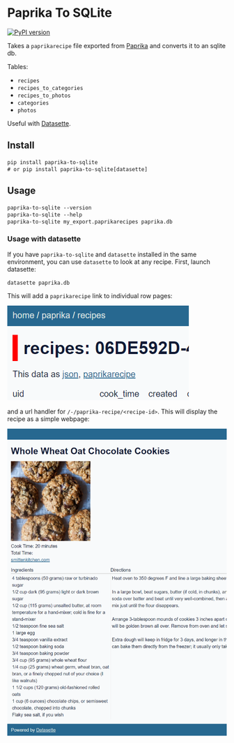 # Paprika To SQLite

[![PyPI version](https://badge.fury.io/py/paprika-to-sqlite.svg)](https://badge.fury.io/py/paprika-to-sqlite)

Takes a `paprikarecipe` file exported from [Paprika](https://www.paprikaapp.com/) and converts it to an sqlite db.

Tables:

- `recipes`
- `recipes_to_categories`
- `recipes_to_photos`
- `categories`
- `photos`


Useful with [Datasette](https://datasette.io/).

## Install

```
pip install paprika-to-sqlite
# or pip install paprika-to-sqlite[datasette]
```

## Usage

```
paprika-to-sqlite --version
paprika-to-sqlite --help
paprika-to-sqlite my_export.paprikarecipes paprika.db
```

### Usage with datasette

If you have `paprika-to-sqlite` and `datasette` installed in the same environment, you can use `datasette` to look at any recipe. First, launch datasette:

```
datasette paprika.db
```

This will add a `paprikarecipe` link to individual row pages:

![Link Image](https://github.com/gerrymanoim/paprika-to-sqlite/raw/master/img/link.png)

and a url handler for `/-/paprika-recipe/<recipe-id>`. This will display the recipe as a simple webpage:

![Page Image](https://github.com/gerrymanoim/paprika-to-sqlite/raw/master/img/page.png)
